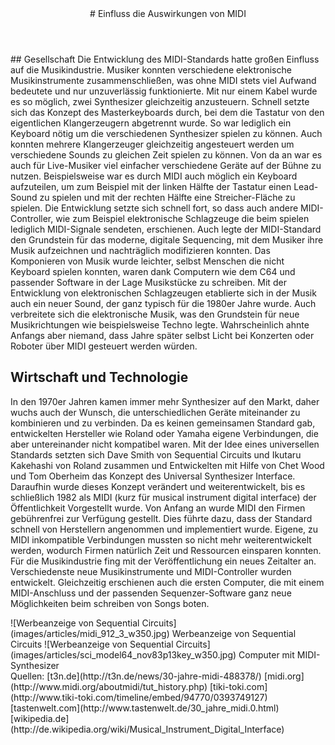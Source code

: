 <header markdown="1">
# Einfluss <span>die Auswirkungen von MIDI</span>
</header>

<article markdown="1" class="column2">
## Gesellschaft
Die Entwicklung des MIDI-Standards hatte großen Einfluss auf die Musikindustrie. Musiker konnten verschiedene elektronische Musikinstrumente zusammenschließen, was ohne MIDI stets viel Aufwand bedeutete und nur unzuverlässig funktionierte. Mit nur einem Kabel wurde es so möglich, zwei Synthesizer gleichzeitig anzusteuern. Schnell setzte sich das Konzept des Masterkeyboards durch, bei dem die Tastatur von den eigentlichen Klangerzeugern abgetrennt wurde. So war lediglich ein Keyboard nötig um die verschiedenen Synthesizer spielen zu können. Auch konnten mehrere Klangerzeuger gleichzeitig angesteuert werden um verschiedene Sounds zu gleichen Zeit spielen zu können. Von da an war es auch für Live-Musiker viel einfacher verschiedene Geräte auf der Bühne zu nutzen. Beispielsweise war es durch MIDI auch möglich ein Keyboard aufzuteilen, um zum Beispiel mit der linken Hälfte der Tastatur einen Lead-Sound zu spielen und mit der rechten Hälfte eine Streicher-Fläche zu spielen. 
Die Entwicklung setzte sich schnell fort, so dass auch andere MIDI-Controller, wie zum Beispiel elektronische Schlagzeuge die beim spielen lediglich MIDI-Signale sendeten, erschienen. Auch legte der MIDI-Standard den Grundstein für das moderne, digitale Sequencing, mit dem Musiker ihre Musik aufzeichnen und nachträglich modifizieren konnten. Das Komponieren von Musik wurde leichter, selbst Menschen die nicht Keyboard spielen konnten, waren dank Computern wie dem C64 und passender Software in der Lage Musikstücke zu schreiben.
Mit der Entwicklung von elektronischen Schlagzeugen etablierte sich in der Musik auch ein neuer Sound, der ganz typisch für die 1980er Jahre wurde. Auch verbreitete sich die elektronische Musik, was den Grundstein für neue Musikrichtungen wie beispielsweise Techno legte.
Wahrscheinlich ahnte Anfangs aber niemand, dass Jahre später selbst Licht bei Konzerten oder Roboter über MIDI gesteuert werden würden.

## Wirtschaft und Technologie
In den 1970er Jahren kamen immer mehr Synthesizer auf den Markt, daher wuchs auch der Wunsch, die unterschiedlichen Geräte miteinander zu kombinieren und zu verbinden. Da es keinen gemeinsamen Standard gab, entwickelten Hersteller wie Roland oder Yamaha eigene Verbindungen, die aber untereinander nicht kompatibel waren. 
Mit der Idee eines universellen Standards setzten sich Dave Smith von Sequential Circuits und Ikutaru Kakehashi von Roland zusammen und Entwickelten mit Hilfe von Chet Wood und Tom Oberheim das Konzept des Universal Synthesizer Interface. Daraufhin wurde dieses Konzept verändert und weiterentwickelt, bis es schließlich 1982 als MIDI (kurz für musical instrument digital interface) der Öffentlichkeit Vorgestellt wurde. Von Anfang an wurde MIDI den Firmen gebührenfrei zur Verfügung gestellt. Dies führte dazu, dass der Standard schnell von Herstellern angenommen und implementiert wurde. Eigene, zu MIDI inkompatible Verbindungen mussten so nicht mehr weiterentwickelt werden, wodurch Firmen natürlich Zeit und Ressourcen einsparen konnten. 
Für die Musikindustrie fing mit der Veröffentlichung ein neues Zeitalter an. Verschiedenste neue Musikinstrumente und MIDI-Controller wurden entwickelt. Gleichzeitig erschienen auch die ersten Computer, die mit einem MIDI-Anschluss und der passenden Sequenzer-Software ganz neue Möglichkeiten beim schreiben von Songs boten. 
</article>

<aside markdown="1">
![Werbeanzeige von Sequential Circuits](images/articles/midi_912_3_w350.jpg) Werbeanzeige von Sequential Circuits
![Werbeanzeige von Sequential Circuits](images/articles/sci_model64_nov83p13key_w350.jpg) Computer mit MIDI-Synthesizer
</aside>

<footer markdown="1">
Quellen: [t3n.de](http://t3n.de/news/30-jahre-midi-488378/)
[midi.org](http://www.midi.org/aboutmidi/tut_history.php)
[tiki-toki.com](http://www.tiki-toki.com/timeline/embed/94770/0393749127)
[tastenwelt.com](http://www.tastenwelt.de/30_jahre_midi.0.html)
[wikipedia.de](http://de.wikipedia.org/wiki/Musical_Instrument_Digital_Interface)
</footer>